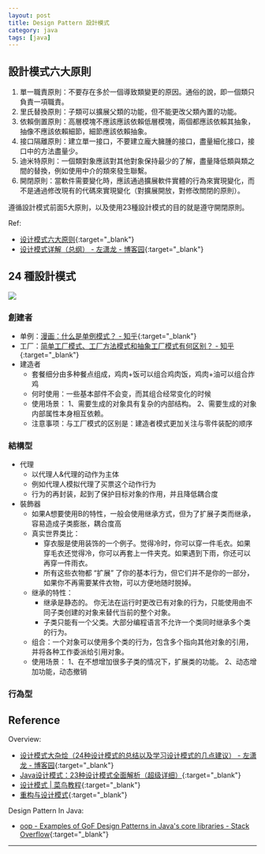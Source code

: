 ```yaml
---
layout: post
title: Design Pattern 設計模式
category: java
tags: [java]
---
```


## 設計模式六大原則

1. 單一職責原則：不要存在多於一個導致類變更的原因。通俗的說，即一個類只負責一項職責。
2. 里氏替換原則：子類可以擴展父類的功能，但不能更改父類內置的功能。
3. 依賴倒置原則：高層模塊不應該應該依賴低層模塊，兩個都應該依賴其抽象，抽像不應該依賴細節，細節應該依賴抽象。
4. 接口隔離原則：建立單一接口，不要建立龐大臃腫的接口，盡量細化接口，接口中的方法盡量少。
5. 迪米特原則：一個類對象應該對其他對象保持最少的了解，盡量降低類與類之間的替換，例如使用中介的類來發生聯繫。
6. 開閉原則：當軟件需要變化時，應該通過擴展軟件實體的行為來實現變化，而不是通過修改現有的代碼來實現變化（對擴展開放，對修改關閉的原則）。

遵循設計模式前面5大原則，以及使用23種設計模式的目的就是遵守開閉原則。

Ref:
- [设计模式六大原则](http://www.uml.org.cn/sjms/201211023.asp){:target="_blank"}
- [设计模式详解（总纲） - 左潇龙 - 博客园](https://www.cnblogs.com/zuoxiaolong/p/pattern1.html){:target="_blank"}

## 24 種設計模式

![](http://www.hauchenglee.com/assets/images/java/design-pattern-gof-analysis.png)

### 創建者

- 单例：[漫画：什么是单例模式？ - 知乎](https://zhuanlan.zhihu.com/p/33102022){:target="_blank"}
- 工厂：[简单工厂模式、工厂方法模式和抽象工厂模式有何区别？ - 知乎](https://www.zhihu.com/question/27125796){:target="_blank"}
- 建造者
   - 套餐细分由多种餐点组成，鸡肉+饭可以组合鸡肉饭，鸡肉+油可以组合炸鸡
   - 何时使用：一些基本部件不会变，而其组合经常变化的时候
   - 使用场景： 1、需要生成的对象具有复杂的内部结构。 2、需要生成的对象内部属性本身相互依赖。
   - 注意事项：与工厂模式的区别是：建造者模式更加关注与零件装配的顺序

### 結構型

- 代理
   - 以代理人&代理的动作为主体
   - 例如代理人模拟代理了买票这个动作行为
   - 行为的再封装，起到了保护目标对象的作用，并且降低耦合度
- 裝飾器
  - 如果A想要使用B的特性，一般会使用继承方式，但为了扩展子类而继承，容易造成子类膨胀，耦合度高
  - 真实世界类比：
     - 穿衣服是使用装饰的一个例子。觉得冷时，你可以穿一件毛衣。如果穿毛衣还觉得冷，你可以再套上一件夹克。如果遇到下雨，你还可以再穿一件雨衣。
     - 所有这些衣物都 “扩展” 了你的基本行为，但它们并不是你的一部分，如果你不再需要某件衣物，可以方便地随时脱掉。
  - 继承的特性：
     - 继承是静态的。 你无法在运行时更改已有对象的行为，只能使用由不同子类创建的对象来替代当前的整个对象。
     - 子类只能有一个父类。大部分编程语言不允许一个类同时继承多个类的行为。
  - 组合：一个对象可以使用多个类的行为，包含多个指向其他对象的引用，并将各种工作委派给引用对象。
  - 使用场景： 1、在不想增加很多子类的情况下，扩展类的功能。 2、动态增加功能，动态撤销

### 行為型



## Reference

Overview:
 
- [设计模式大杂烩（24种设计模式的总结以及学习设计模式的几点建议） - 左潇龙 - 博客园](https://www.cnblogs.com/zuoxiaolong/p/pattern26.html){:target="_blank"}
- [Java设计模式：23种设计模式全面解析（超级详细）](http://c.biancheng.net/design_pattern/){:target="_blank"}
- [设计模式 \| 菜鸟教程](https://www.runoob.com/design-pattern/design-pattern-tutorial.html){:target="_blank"}
- [重构与设计模式](https://refactoringguru.cn/){:target="_blank"}

Design Pattern In Java:
- [oop - Examples of GoF Design Patterns in Java's core libraries - Stack Overflow](https://stackoverflow.com/questions/1673841/examples-of-gof-design-patterns-in-javas-core-libraries){:target="_blank"}

---